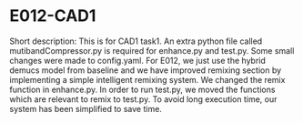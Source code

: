 # E012-CAD1
Short description:
This is for CAD1 task1. An extra python file called mutibandCompressor.py is required for enhance.py and test.py. 
Some small changes were made to config.yaml. 
For E012, we just use the hybrid demucs model from baseline and we have improved remixing section by implementing a simple intelligent remixing system.
We changed the remix function in enhance.py. 
In order to run test.py, we moved the functions which are relevant to remix to test.py. 
To avoid long execution time, our system has been simplified to save time. 
